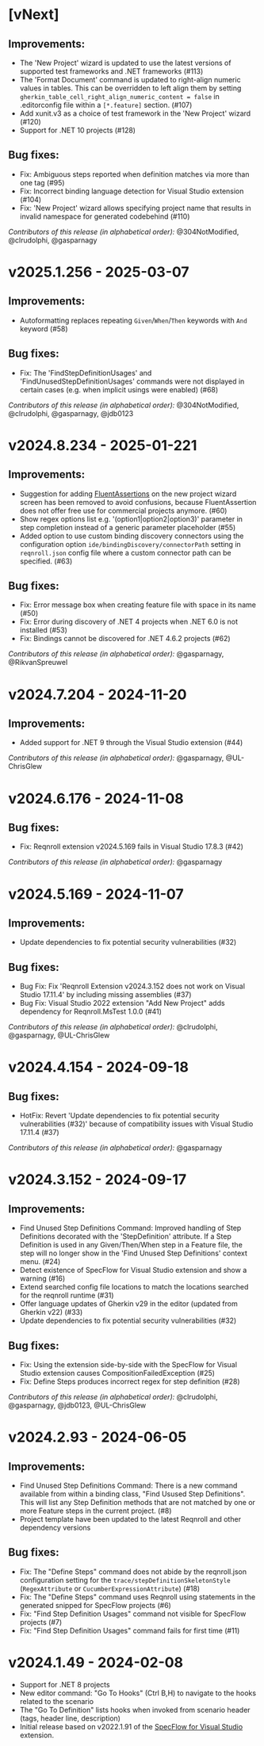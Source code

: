 # [vNext]

## Improvements:

* The 'New Project' wizard is updated to use the latest versions of supported test frameworks and .NET frameworks (#113)
* The 'Format Document' command is updated to right-align numeric values in tables. This can be overridden to left align them by setting `gherkin_table_cell_right_align_numeric_content = false` in .editorconfig file within a `[*.feature]` section. (#107)
* Add xunit.v3 as a choice of test framework in the 'New Project' wizard (#120)
* Support for .NET 10 projects (#128)

## Bug fixes:

* Fix: Ambiguous steps reported when definition matches via more than one tag (#95)
* Fix: Incorrect binding language detection for Visual Studio extension (#104)
* Fix: 'New Project' wizard allows specifying project name that results in invalid namespace for generated codebehind (#110)

*Contributors of this release (in alphabetical order):* @304NotModified, @clrudolphi, @gasparnagy

# v2025.1.256 - 2025-03-07

## Improvements:

* Autoformatting replaces repeating `Given`/`When`/`Then` keywords with `And` keyword  (#58)

## Bug fixes:

* Fix: The 'FindStepDefinitionUsages' and 'FindUnusedStepDefinitionUsages' commands were not displayed in certain cases (e.g. when implicit usings were enabled) (#68)

*Contributors of this release (in alphabetical order):* @304NotModified, @clrudolphi, @gasparnagy, @jdb0123

# v2024.8.234 - 2025-01-221

## Improvements:

* Suggestion for adding [FluentAssertions](https://github.com/fluentassertions/fluentassertions) on the new project wizard screen has been removed to avoid confusions, because FluentAssertion does not offer free use for commercial projects anymore. (#60)
* Show regex options list e.g. '(option1|option2|option3)' parameter in step completion instead of a generic parameter placeholder (#55)
* Added option to use custom binding discovery connectors using the configuration option `ide/bindingDiscovery/connectorPath` setting in `reqnroll.json` config file where a custom connector path can be specified. (#63)

## Bug fixes:

* Fix: Error message box when creating feature file with space in its name (#50)
* Fix: Error during discovery of .NET 4 projects when .NET 6.0 is not installed (#53)
* Fix: Bindings cannot be discovered for .NET 4.6.2 projects (#62)

*Contributors of this release (in alphabetical order):* @gasparnagy, @RikvanSpreuwel

# v2024.7.204 - 2024-11-20

## Improvements:

* Added support for .NET 9 through the Visual Studio extension (#44)

*Contributors of this release (in alphabetical order):* @gasparnagy, @UL-ChrisGlew

# v2024.6.176 - 2024-11-08

## Bug fixes:

* Fix: Reqnroll extension v2024.5.169 fails in Visual Studio 17.8.3 (#42)

*Contributors of this release (in alphabetical order):* @gasparnagy

# v2024.5.169 - 2024-11-07

## Improvements:

* Update dependencies to fix potential security vulnerabilities (#32)

## Bug fixes:

* Bug Fix: Fix 'Reqnroll Extension v2024.3.152 does not work on Visual Studio 17.11.4' by including missing assemblies (#37)
* Bug Fix: Visual Studio 2022 extension "Add New Project" adds dependency for Reqnroll.MsTest 1.0.0 (#41)

*Contributors of this release (in alphabetical order):* @clrudolphi, @gasparnagy, @UL-ChrisGlew

# v2024.4.154 - 2024-09-18

## Bug fixes:

* HotFix: Revert 'Update dependencies to fix potential security vulnerabilities (#32)' because of compatibility issues with Visual Studio 17.11.4 (#37)

*Contributors of this release (in alphabetical order):* @gasparnagy

# v2024.3.152 - 2024-09-17

## Improvements:

* Find Unused Step Definitions Command: Improved handling of Step Definitions decorated with the 'StepDefinition' attribute. If a Step Definition is used in any Given/Then/When step in a Feature file, the step will no longer show in the 'Find Unused Step Definitions' context menu. (#24)
* Detect existence of SpecFlow for Visual Studio extension and show a warning (#16)
* Extend searched config file locations to match the locations searched for the reqnroll runtime (#31)
* Offer language updates of Gherkin v29 in the editor (updated from Gherkin v22) (#33)
* Update dependencies to fix potential security vulnerabilities (#32)

## Bug fixes:

* Fix: Using the extension side-by-side with the SpecFlow for Visual Studio extension causes CompositionFailedException (#25)
* Fix: Define Steps produces incorrect regex for step definition (#28)

*Contributors of this release (in alphabetical order):* @clrudolphi, @gasparnagy, @jdb0123, @UL-ChrisGlew

# v2024.2.93 - 2024-06-05

## Improvements:

* Find Unused Step Definitions Command: There is a new command available from within a binding class, "Find Usused Step Definitions". This will list any Step Definition methods that are not matched by one or more Feature steps in the current project. (#8)
* Project template have been updated to the latest Reqnroll and other dependency versions

## Bug fixes:

* Fix: The "Define Steps" command does not abide by the reqnroll.json configuration setting for the `trace/stepDefinitionSkeletonStyle` (`RegexAttribute` or `CucumberExpressionAttribute`) (#18)
* Fix: The "Define Steps" command uses Reqnroll using statements in the generated snipped for SpecFlow projects (#6)
* Fix: "Find Step Definition Usages" command not visible for SpecFlow projects (#7)
* Fix: "Find Step Definition Usages" command fails for first time (#11)

# v2024.1.49 - 2024-02-08

* Support for .NET 8 projects
* New editor command: "Go To Hooks" (Ctrl B,H) to navigate to the hooks related to the scenario
* The "Go To Definition" lists hooks when invoked from scenario header (tags, header line, description)
* Initial release based on v2022.1.91 of the [SpecFlow for Visual Studio](https://github.com/SpecFlowOSS/SpecFlow.VS/) extension.
